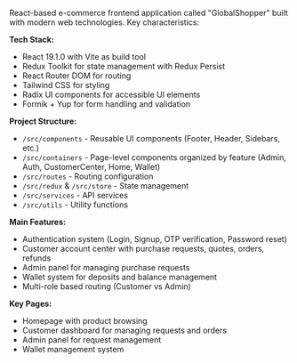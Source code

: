 React-based e-commerce frontend application called "GlobalShopper" built with modern web technologies. Key characteristics:

**Tech Stack:**
- React 19.1.0 with Vite as build tool
- Redux Toolkit for state management with Redux Persist
- React Router DOM for routing
- Tailwind CSS for styling
- Radix UI components for accessible UI elements
- Formik + Yup for form handling and validation

**Project Structure:**
- `/src/components` - Reusable UI components (Footer, Header, Sidebars, etc.)
- `/src/containers` - Page-level components organized by feature (Admin, Auth, CustomerCenter, Home, Wallet)
- `/src/routes` - Routing configuration
- `/src/redux` & `/src/store` - State management
- `/src/services` - API services
- `/src/utils` - Utility functions

**Main Features:**
- Authentication system (Login, Signup, OTP verification, Password reset)
- Customer account center with purchase requests, quotes, orders, refunds
- Admin panel for managing purchase requests
- Wallet system for deposits and balance management
- Multi-role based routing (Customer vs Admin)

**Key Pages:**
- Homepage with product browsing
- Customer dashboard for managing requests and orders
- Admin panel for request management
- Wallet management system
